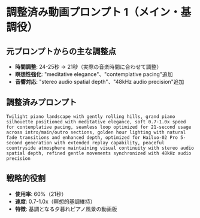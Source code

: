 # 調整済み動画プロンプト 1（メイン・基調役）

## 元プロンプトからの主な調整点
- **時間調整**: 24-25秒 → 21秒（実際の音楽時間に合わせて調整）
- **瞑想性強化**: "meditative elegance"、"contemplative pacing"追加
- **音響対応**: "stereo audio spatial depth"、"48kHz audio precision"追加

## 調整済みプロンプト
```
Twilight piano landscape with gently rolling hills, grand piano silhouette positioned with meditative elegance, soft 0.7-1.0x speed for contemplative pacing, seamless loop optimized for 21-second usage across intro/main/outro sections, golden hour lighting with natural fade transitions and enhanced depth, optimized for Hailuo-02 Pro 5-second generation with extended replay capability, peaceful countryside atmosphere maintaining visual continuity with stereo audio spatial depth, refined gentle movements synchronized with 48kHz audio precision
```

## 戦略的役割
- **使用率**: 60%（21秒）
- **速度**: 0.7-1.0x（瞑想的基調維持）
- **特徴**: 基調となる夕暮れピアノ風景の動画版